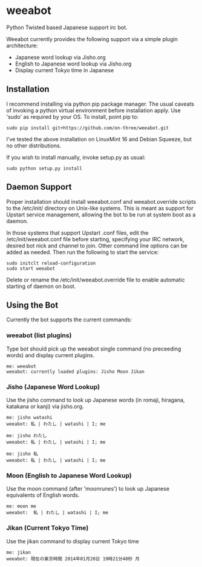 weeabot
=======

Python Twisted based Japanese support irc bot.

Weeabot currently provides the following support via a simple plugin architecture:

* Japanese word lookup via Jisho.org
* English to Japanese word lookup via Jisho.org
* Display current Tokyo time in Japanese

Installation
------------

I recommend installing via python pip package manager. The usual caveats of invoking a python virtual environment before installation apply. Use 'sudo' as required by your OS.
To install, point pip to:
```
sudo pip install git+https://github.com/on-three/weeabot.git
```
I've tested the above installation on LinuxMint 16 and Debian Squeeze, but no other distributions.

If you wish to install manually, invoke setup.py as usual:
```
sudo python setup.py install
```

Daemon Support
--------------

Proper installation should install weeabot.conf and weeabot.override scripts to the /etc/init/ directory on Unix-like systems. This is meant as support for Upstart service management, allowing the bot to be run at system boot as a daemon.

In those systems that support Upstart .conf files, edit the /etc/init/weeabot.conf file before starting, specifying your IRC network, desired bot nick and channel to join. Other command line options can be added as needed. Then run the following to start the service:
```
sudo initclt reload-configuration
sudo start weeabot
```

Delete or rename the /etc/init/weeabot.override file to enable automatic starting of daemon on boot.

Using the Bot
-------------

Currently the bot supports the current commands:

### weeabot (list plugins)
Type bot should pick up the weeabot single command (no preceeding words) and display current plugins.
```
me: weeabot
weeabot: currently loaded plugins: Jisho Moon Jikan
```

### Jisho (Japanese Word Lookup)
Use the jisho command to look up Japanese words (in romaji, hiragana, katakana or kanji) via jisho.org.
```
me: jisho watashi
weeabot: 私 | わたし | watashi | I; me

me: jisho わたし
weeabot: 私 | わたし | watashi | I; me

me: jisho 私
weeabot: 私 | わたし | watashi | I; me
```

### Moon (English to Japanese Word Lookup)
Use the moon command (after 'moonrunes') to look up Japanese equivalents of English words.
```
me: moon me
weeabot:  私 | わたし | watashi | I; me
```

### Jikan (Current Tokyo Time)
Use the jikan command to display current Tokyo time
```
me: jikan
weeabot: 現在の東京時間 2014年01月20日 19時21分40秒 月
```
